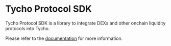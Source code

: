# Tycho Protocol SDK

Tycho Protocol SDK is a library to integrate DEXs and other onchain liquidity protocols into Tycho.

Please refer to the [documentation](https://docs.propellerheads.xyz/tycho/for-dexs/protocol-integration-sdk) for more information.
